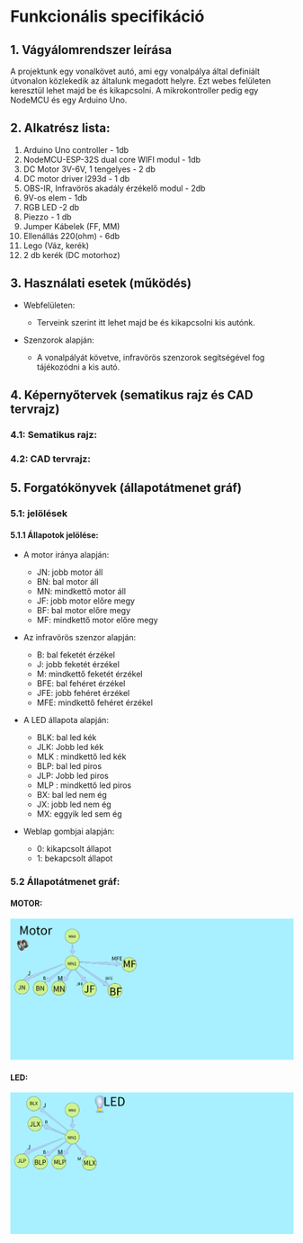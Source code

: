 # Funkcionális specifikáció

## 1. Vágyálomrendszer leírása

A projektunk egy vonalkövet autó, ami egy vonalpálya  által definiált útvonalon közlekedik az általunk megadott helyre.
Ezt webes felületen keresztül lehet majd be és kikapcsolni. 
A mikrokontroller pedig egy NodeMCU és egy Arduino Uno.  

## 2. Alkatrész lista: 
1. Arduino Uno controller - 1db
2. NodeMCU-ESP-32S dual core WIFI modul - 1db
3. DC Motor 3V-6V, 1 tengelyes - 2 db
4. DC motor driver l293d - 1 db
5. OBS-IR, Infravörös akadály érzékelő modul - 2db
6. 9V-os elem - 1db
7. RGB LED -2 db
8. Piezzo - 1 db
9. Jumper Kábelek (FF, MM)
10. Ellenállás 220(ohm) - 6db
11. Lego (Váz, kerék)
12. 2 db kerék (DC motorhoz)

## 3. Használati esetek (működés)

* Webfelületen:
  * Terveink szerint itt lehet majd be és kikapcsolni  kis autónk.
  
* Szenzorok alapján:
  * A vonalpályát követve, infravörös szenzorok segítségével fog tájékozódni a kis autó.
  
## 4. Képernyőtervek (sematikus rajz és CAD tervrajz)


### 4.1: Sematikus rajz:

 
### 4.2: CAD tervrajz:


## 5. Forgatókönyvek (állapotátmenet gráf)

### 5.1: jelölések

#### 5.1.1 Állapotok jelölése:
- A motor iránya alapján:
  - JN: jobb motor áll
  - BN: bal motor áll
  - MN: mindkettő motor áll
  - JF: jobb motor előre megy
  - BF: bal motor előre megy
  - MF: mindkettő motor előre megy

- Az infravörös szenzor alapján:
  - B: bal feketét érzékel
  - J: jobb feketét érzékel
  - M: mindkettő feketét érzékel
  - BFE: bal fehéret érzékel
  - JFE: jobb fehéret érzékel
  - MFE: mindkettő fehéret érzékel

- A LED állapota alapján:
  - BLK: bal led kék
  - JLK: Jobb led kék
  - MLK : mindkettő led kék
  - BLP: bal led piros
  - JLP: Jobb led piros
  - MLP : mindkettő led piros
  - BX: bal led nem ég
  - JX: jobb led nem ég
  - MX: eggyik led sem ég

- Weblap gombjai alapján:
  - 0: kikapcsolt állapot
  - 1: bekapcsolt állapot
    
 ### 5.2 Állapotátmenet gráf:
 
 #### MOTOR:
 ![motor](motor.jpeg)
 #### LED:
 ![motor](led.jpeg)
